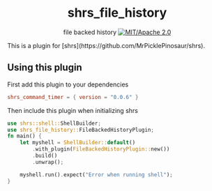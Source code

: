 <div align="center">

# shrs_file_history

file backed history
[![MIT/Apache 2.0](https://img.shields.io/badge/license-MIT%2FApache-blue.svg)](#)

</div>
This is a plugin for [shrs](https://github.com/MrPicklePinosaur/shrs).

## Using this plugin

First add this plugin to your dependencies

```toml
shrs_command_timer = { version = "0.0.6" }
```

Then include this plugin when initializing shrs

```rust
use shrs::shell::ShellBuilder;
use shrs_file_history::FileBackedHistoryPlugin;
fn main() {
    let myshell = ShellBuilder::default()
        .with_plugin(FileBackedHistoryPlugin::new())
        .build()
        .unwrap();

    myshell.run().expect("Error when running shell");
}
```
